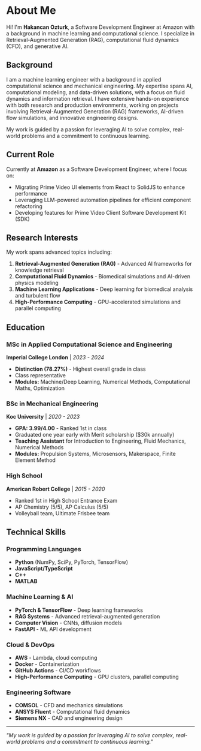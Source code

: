 # About Me

Hi! I'm **Hakancan Ozturk**, a Software Development Engineer at Amazon with a background in machine learning and computational science. I specialize in Retrieval-Augmented Generation (RAG), computational fluid dynamics (CFD), and generative AI.

## Background

I am a machine learning engineer with a background in applied computational science and mechanical engineering. My expertise spans AI, computational modeling, and data-driven solutions, with a focus on fluid dynamics and information retrieval. I have extensive hands-on experience with both research and production environments, working on projects involving Retrieval-Augmented Generation (RAG) frameworks, AI-driven flow simulations, and innovative engineering designs.

My work is guided by a passion for leveraging AI to solve complex, real-world problems and a commitment to continuous learning.

## Current Role

Currently at **Amazon** as a Software Development Engineer, where I focus on:
- Migrating Prime Video UI elements from React to SolidJS to enhance performance
- Leveraging LLM-powered automation pipelines for efficient component refactoring  
- Developing features for Prime Video Client Software Development Kit (SDK)

## Research Interests

My work spans advanced topics including:

1. **Retrieval-Augmented Generation (RAG)** - Advanced AI frameworks for knowledge retrieval
2. **Computational Fluid Dynamics** - Biomedical simulations and AI-driven physics modeling
3. **Machine Learning Applications** - Deep learning for biomedical analysis and turbulent flow
4. **High-Performance Computing** - GPU-accelerated simulations and parallel computing

## Education

### MSc in Applied Computational Science and Engineering
**Imperial College London** | *2023 - 2024*
- **Distinction (78.27%)** - Highest overall grade in class
- Class representative
- **Modules:** Machine/Deep Learning, Numerical Methods, Computational Maths, Optimization

### BSc in Mechanical Engineering  
**Koc University** | *2020 - 2023*
- **GPA: 3.99/4.00** - Ranked 1st in class
- Graduated one year early with Merit scholarship ($30k annually)
- **Teaching Assistant** for Introduction to Engineering, Fluid Mechanics, Numerical Methods
- **Modules:** Propulsion Systems, Microsensors, Makerspace, Finite Element Method

### High School
**American Robert College** | *2015 - 2020*
- Ranked 1st in High School Entrance Exam
- AP Chemistry (5/5), AP Calculus (5/5)
- Volleyball team, Ultimate Frisbee team

## Technical Skills

### Programming Languages
- **Python** (NumPy, SciPy, PyTorch, TensorFlow)
- **JavaScript/TypeScript** 
- **C++**
- **MATLAB**

### Machine Learning & AI
- **PyTorch & TensorFlow** - Deep learning frameworks
- **RAG Systems** - Advanced retrieval-augmented generation
- **Computer Vision** - CNNs, diffusion models
- **FastAPI** - ML API development

### Cloud & DevOps
- **AWS** - Lambda, cloud computing
- **Docker** - Containerization
- **GitHub Actions** - CI/CD workflows
- **High-Performance Computing** - GPU clusters, parallel computing

### Engineering Software
- **COMSOL** - CFD and mechanics simulations
- **ANSYS Fluent** - Computational fluid dynamics
- **Siemens NX** - CAD and engineering design

---

*"My work is guided by a passion for leveraging AI to solve complex, real-world problems and a commitment to continuous learning."*

